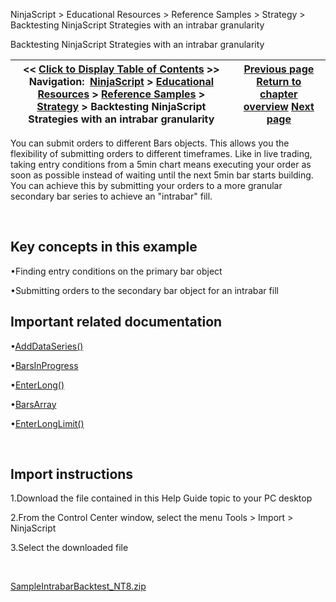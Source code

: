 ﻿


NinjaScript \> Educational Resources \> Reference Samples \> Strategy \> Backtesting NinjaScript Strategies with an intrabar granularity






















Backtesting NinjaScript Strategies with an intrabar granularity







| \<\< [Click to Display Table of Contents](backtesting_ninjascript_strate.md) \>\> **Navigation:**     [NinjaScript](ninjascript-1.md) \> [Educational Resources](educational_resources-1.md) \> [Reference Samples](reference_samples-1.md) \> [Strategy](strategy2-1.md) \> Backtesting NinjaScript Strategies with an intrabar granularity | [Previous page](strategy2-1.md) [Return to chapter overview](strategy2-1.md) [Next page](entering_on_one_time_frame_and-1.md) |
| --- | --- |











You can submit orders to different Bars objects. This allows you the flexibility of submitting orders to different timeframes. Like in live trading, taking entry conditions from a 5min chart means executing your order as soon as possible instead of waiting until the next 5min bar starts building. You can achieve this by submitting your orders to a more granular secondary bar series to achieve an "intrabar" fill.


 


## Key concepts in this example


•Finding entry conditions on the primary bar object

•Submitting orders to the secondary bar object for an intrabar fill

## 


## Important related documentation


•[AddDataSeries()](adddataseries-1.md)

•[BarsInProgress](barsinprogress-1.md)

•[EnterLong()](enterlong-1.md)

•[BarsArray](barsarray-1.md)

•[EnterLongLimit()](enterlonglimit-1.md)

 


## Import instructions


1\.Download the file contained in this Help Guide topic to your PC desktop

2\.From the Control Center window, select the menu Tools \> Import \> NinjaScript

3\.Select the downloaded file

 


[SampleIntrabarBacktest\_NT8\.zip](samples/SampleIntrabarBacktest_NT8.zip)








